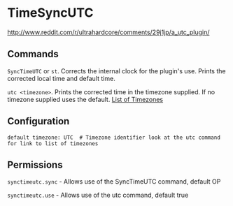 TimeSyncUTC
===========

http://www.reddit.com/r/ultrahardcore/comments/29j1jp/a_utc_plugin/

Commands
--------

`SyncTimeUTC` or `st`. Corrects the internal clock for the plugin's use. Prints the corrected local time and default time.

`utc <timezone>`. Prints the corrected time in the timezone supplied. If no timezone supplied uses the default. [List of Timezones](http://en.wikipedia.org/wiki/List_of_tz_database_time_zones)

Configuration
-------------

    default timezone: UTC  # Timezone identifier look at the utc command for link to list of timezones
    
Permissions
-----------

`synctimeutc.sync` - Allows use of the SyncTimeUTC command, default OP

`synctimeutc.use` - Allows use of the utc command, default true